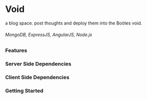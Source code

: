# Void
a blog space. post thoughts and deploy them into the Boötes void.
###### MongoDB, ExpressJS, AngularJS, Node.js 

### Features


### Server Side Dependencies

### Client Side Dependencies

### Getting Started

